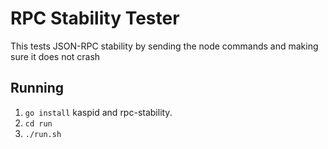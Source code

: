 # RPC Stability Tester
This tests JSON-RPC stability by sending the node commands and making sure it does not crash

## Running
 1. `go install` kaspid and rpc-stability.
 2. `cd run`
 3. `./run.sh`


